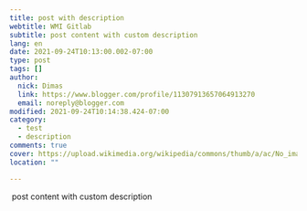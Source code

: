 ```yaml
---
title: post with description
webtitle: WMI Gitlab
subtitle: post content with custom description
lang: en
date: 2021-09-24T10:13:00.002-07:00
type: post
tags: []
author:
  nick: Dimas
  link: https://www.blogger.com/profile/11307913657064913270
  email: noreply@blogger.com
modified: 2021-09-24T10:14:38.424-07:00
category:
  - test
  - description
comments: true
cover: https://upload.wikimedia.org/wikipedia/commons/thumb/a/ac/No_image_available.svg/2048px-No_image_available.svg.png
location: ""

---
```


<p>&nbsp;post content with custom description</p>